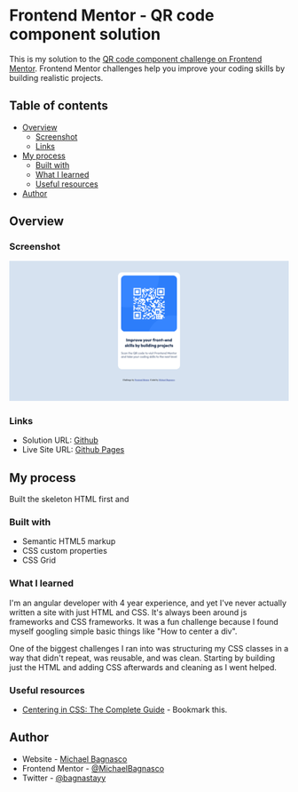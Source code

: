 # Frontend Mentor - QR code component solution

This is my solution to the [QR code component challenge on Frontend Mentor](https://www.frontendmentor.io/challenges/qr-code-component-iux_sIO_H). Frontend Mentor challenges help you improve your coding skills by building realistic projects. 

## Table of contents

- [Overview](#overview)
  - [Screenshot](#screenshot)
  - [Links](#links)
- [My process](#my-process)
  - [Built with](#built-with)
  - [What I learned](#what-i-learned)
  - [Useful resources](#useful-resources)
- [Author](#author)

## Overview

### Screenshot

![](./screenshot.png)

### Links

- Solution URL: [Github](https://github.com/MichaelBagnasco/qr-code-component-main)
- Live Site URL: [Github Pages](https://michaelbagnasco.github.io/qr-code-component-main/)

## My process
  Built the skeleton HTML first and 

### Built with

- Semantic HTML5 markup
- CSS custom properties
- CSS Grid


### What I learned

I'm an angular developer with 4 year experience, and yet I've never actually written a site with just HTML and CSS. It's always been around js frameworks and CSS frameworks. It was a fun challenge because I found myself googling simple basic things like "How to center a div".

One of the biggest challenges I ran into was structuring my CSS classes in a way that didn't repeat, was reusable, and was clean. Starting by building just the HTML and adding CSS afterwards and cleaning as I went helped.

### Useful resources

- [Centering in CSS: The Complete Guide](https://css-tricks.com/centering-css-complete-guide/) - Bookmark this.

## Author

- Website - [Michael Bagnasco](https://github.com/MichaelBagnasco/qr-code-component-main)
- Frontend Mentor - [@MichaelBagnasco](https://www.frontendmentor.io/profile/yourusername)
- Twitter - [@bagnastayy](https://www.twitter.com/bagnastayy)

